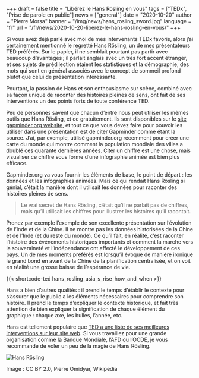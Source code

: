 +++
draft = false
title = "Libérez le Hans Rösling en vous"
tags = ["TEDx", "Prise de parole en public"]
news = ["general"]
date = "2020-10-20"
author = "Pierre Morsa"
banner = "/img/news/hans_rosling_sword.jpg"
language = "fr"
url = "/fr/news/2020-10-20-liberez-le-hans-rosling-en-vous/"
+++

Si vous avez déjà parlé avec moi de mes intervenants TEDx favoris, alors j’ai certainement mentionné le regretté Hans Rösling, un de mes présentateurs TED préférés. Sur le papier, il ne semblait pourtant pas partir avec beaucoup d’avantages ; il parlait anglais avec un très fort accent étranger, et ses sujets de prédilection étaient les statistiques et la démographie, des mots qui sont en général associés avec le concept de sommeil profond plutôt que celui de présentation intéressante.

Pourtant, la passion de Hans et son enthousiasme sur scène, combiné avec sa façon unique de raconter des histoires pleines de sens, ont fait de ses interventions un des points forts de toute conférence TED.

Peu de personnes savent que chacun d’entre nous peut utiliser les mêmes outils que Hans Rösling, et ce gratuitement. Ils sont disponibles sur le [site gapminder.org website](https://gapminder.org), et tout ce que vous devez faire pour pouvoir les utiliser dans une présentation est de citer Gapminder comme étant la source. J’ai, par exemple, utilisé gapminder.org récemment pour créer une carte du monde qui montre comment la population mondiale des villes a doublé ces quarante dernières années. Citer un chiffre est une chose, mais visualiser ce chiffre sous forme d’une infographie animée est bien plus efficace.

Gapminder.org va vous fournir les éléments de base, le point de départ : les données et les infographies animées. Mais ce qui rendait Hans Rösling si génial, c’était la manière dont il utilisait les données pour raconter des histoires pleines de sens.

> Le vrai secret de Hans Rösling, c’était qu’il ne parlait pas de chiffres, mais qu’il utilisait les chiffres pour illustrer les histoires qu’il racontait.

Prenez par exemple l’exemple de son excellente présentation sur l’évolution de l’Inde et de la Chine. Il ne montre pas les données historisées de la Chine et de l’Inde (et du reste du monde). Ce qu’il fait, en réalité, c’est raconter l’histoire des événements historiques importants et comment la marche vers la souveraineté et l’indépendance ont affecté le développement de ces pays. Un de mes moments préférés est lorsqu’il évoque de manière ironique le grand bond en avant de la Chine de la planification centralisée, et on voit en réalité une grosse baisse de l’espérance de vie.

{{< shortcode-ted hans_rosling_asia_s_rise_how_and_when >}}

Hans a bien d’autres qualités : il prend le temps d’établir le contexte pour s’assurer que le public a les éléments nécessaires pour comprendre son histoire. Il prend le temps d’expliquer le contexte historique, et fait très attention de bien expliquer la signification de chaque élément du graphique : chaque axe, les bulles, l’année, etc.

Hans est tellement populaire que [TED a une liste de ses meilleures interventions sur leur site web](https://www.ted.com/playlists/474/the_best_hans_rosling_talks_yo). Si vous travaillez pour une grande organisation comme la Banque Mondiale, l’AFD ou l’OCDE, je vous recommande de voler un peu de la magie de Hans Rösling.

![Hans Rösling](/img/news/hans_rosling_sword.jpg)

Image : CC BY 2.0, Pierre Omidyar, Wikipedia
